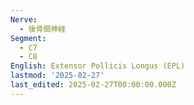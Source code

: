 ```yaml
---
Nerve:
  - 後骨間神経
Segment:
  - C7
  - C8
English: Extensor Pollicis Longus (EPL)
lastmod: '2025-02-27'
last_edited: 2025-02-27T00:00:00.000Z
---
```



